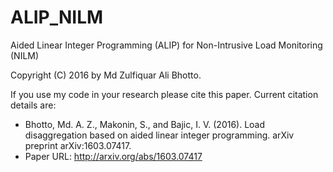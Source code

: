 # ALIP_NILM
Aided Linear Integer Programming (ALIP) for Non-Intrusive Load Monitoring (NILM)

Copyright (C) 2016 by Md Zulfiquar Ali Bhotto.

If you use my code in your research please cite this paper. Current citation details are:

* Bhotto, Md. A. Z., Makonin, S., and Bajic, I. V. (2016). Load disaggregation based on aided linear integer programming. arXiv preprint arXiv:1603.07417.
* Paper URL: http://arxiv.org/abs/1603.07417

